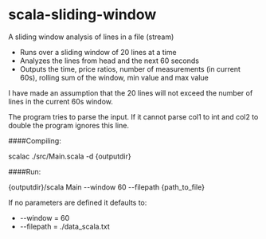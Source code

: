 # scala-sliding-window
A sliding window analysis of lines in a file (stream)

* Runs over a sliding window of 20 lines at a time
* Analyzes the lines from head and the next 60 seconds
* Outputs the time, price ratios, number of measurements (in current 60s), rolling sum of the window, min value and max value

I have made an assumption that the 20 lines will not exceed the number of lines in the current 60s window.

The program tries to parse the input. If it cannot parse col1 to int and col2 to double the program ignores this line.

####Compiling:

scalac ./src/Main.scala -d {outputdir}

####Run:

{outputdir}/scala Main --window 60 --filepath {path_to_file}

If no parameters are defined it defaults to:
* --window = 60
* --filepath = ./data_scala.txt